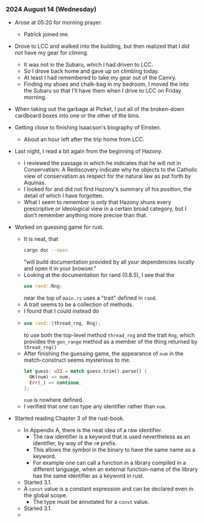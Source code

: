 ### 2024 August 14 (Wednesday)

- Arose at 05:20 for morning prayer.

  - Patrick joined me.

- Drove to LCC and walked into the building,
  but then realized that I did not have my
  gear for climing.

  - It was not in the Subaru, which I had
    driven to LCC.
  - So I drove back home and gave up on
    climbing today.
  - At least I had remembered to take my
    gear out of the Camry.
  - Finding my shoes and chalk-bag in my
    bedroom, I moved the into the Subaru so
    that I'll have them when I drive to LCC
    on Friday morning.

- When taking out the garbage at Picket, I
  put all of the broken-down cardboard boxes
  into one or the other of the bins.

- Getting close to finishing Isaacson's
  biography of Einsten.

  - About an hour left after the trip home
    from LCC.

- Last night, I read a bit again from the
  beginning of Hazony.

  - I reviewed the passage in which he
    indicates that he will not in
    Conservatism: A Rediscovery indicate why
    he objects to the Catholic view of
    conservatism as respect for the natural
    law as put forth by Aquinas.
  - I looked for and did not find Hazony's
    summary of his position, the detail of
    which I have forgotten.
  - What I seem to remember is only that
    Hazony shuns every prescriptive or
    ideological view in a certain broad
    category, but I don't remember anything
    more precise than that.

- Worked on guessing game for rust.

  - It is neat, that
    ```sh
    cargo doc --open
    ```
    "will build documentation provided by
    all your dependencies locally and open
    it in your browser."
  - Looking at the documentation for rand
    (0.8.5), I see that the
    ```rust
    use rand::Rng;
    ```
    near the top of `main.rs` uses a "trait"
    defined in `rand`.
  - A trait seems to be a collection of
    methods.
  - I found that I could instead do
  - ```rust
    use rand::{thread_rng, Rng};
    ```
    to use both the top-level method
    `thread_rng` and the trait `Rng`, which
    provides the `gen_range` method as a
    member of the thing returned by
    `thread_rng()`
  - After finishing the guessing game, the
    appearance of `num` in the
    match-construct seems mysterious to me.
    ```rust
    let guess: u32 = match guess.trim().parse() {
      OK(num) => num,
      Err(_) => continue,
    };
    ```
    `num` is nowhere defined.
  - I verified that one can type any
    identifier rather than `num`.

- Started reading Chapter 3 of the
  rust-book.
  - In Appendix A, there is the neat idea of
    a raw identifier.
    - The raw identifier is a keyword that
      is used nevertheless as an identifier,
      by way of the `r#` prefix.
    - This allows the symbol in the binary
      to have the same name as a keyword.
    - For example one can call a function in
      a library compiled in a different
      language, when an external
      function-name of the library has the
      same identifier as a keyword in rust.
  - Started 3.1.
  - A `const` value is a constant
    expression and can be declared even in
    the global scope.
    - The type must be annotated for a
      `const` value.
  - Started 3.1.
  -
